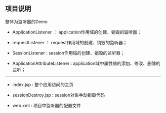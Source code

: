 ## 项目说明
整体为监听器的Demo

- ApplicationListener ： application作用域的创建、销毁的监听器；
- requestListener ： request作用域的创建、销毁的监听器；
- SessionListener : session作用域的创建、销毁的监听器；

- ApplicationAttributeListener : application域中属性值的添加、修改、删除的监听；

-----
- index.jsp  : 整个应用访问的主页
- sessionDestroy.jsp : session对象手动销毁代码


- web.xml : 项目中监听器的配置文件